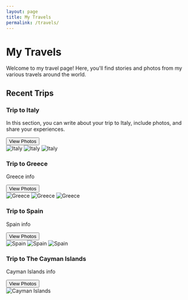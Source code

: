 ```yaml
---
layout: page
title: My Travels
permalink: /travels/
---
```


# My Travels

Welcome to my travel page! Here, you'll find stories and photos from my various travels around the world.

## Recent Trips

### Trip to Italy
In this section, you can write about your trip to Italy, include photos, and share your experiences.
<div class="travel-section">
  <button class="toggle-button" data-gallery="gallery-italy">View Photos</button>
  <div id="gallery-italy" class="gallery">
    <img src="/assets/img/italy1.png" alt="Italy">
    <img src="/assets/img/italy2.png" alt="Italy">
    <img src="/assets/img/italy3.png" alt="Italy">
  </div>
</div>

### Trip to Greece
Greece info
<div class="travel-section">
  <button class="toggle-button" data-gallery="gallery-greece">View Photos</button>
  <div id="gallery-greece" class="gallery">
    <img src="/assets/img/greece1.png" alt="Greece">
    <img src="/assets/img/greece2.png" alt="Greece">
    <img src="/assets/img/greece3.png" alt="Greece">
  </div>
</div>

### Trip to Spain
Spain info
<div class="travel-section">
  <button class="toggle-button" data-gallery="gallery-spain">View Photos</button>
  <div id="gallery-spain" class="gallery">
    <img src="/assets/img/spain1.png" alt="Spain">
    <img src="/assets/img/spain2.png" alt="Spain">
    <img src="/assets/img/spain3.png" alt="Spain">
  </div>
</div>

### Trip to The Cayman Islands
Cayman Islands info
<div class="travel-section">
  <button class="toggle-button" data-gallery="gallery-cayman">View Photos</button>
  <div id="gallery-cayman" class="gallery">
    <img src="/assets/img/caymans1.png" alt="Cayman Islands">
  </div>
</div>
